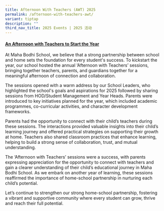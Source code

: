 ```yaml
---
title: Afternoon With Teachers (AWT) 2025
permalink: /afternoon-with-teachers-awt/
variant: tiptap
description: ""
third_nav_title: 2025 Events | 2025 活动
---
```

<h4><strong><u>An Afternoon with Teachers to Start the Year</u></strong></h4>
<p>At Maha Bodhi School, we believe that a strong partnership between school
and home sets the foundation for every student's success. To kickstart
the year, our school hosted the annual ‘Afternoon with Teachers’ sessions,
bringing together teachers, parents, and guardians together for a meaningful
afternoon of connection and collaboration.</p>
<p>The sessions opened with a warm address by our School Leaders, who highlighted
the school's goals and aspirations for 2025 followed by sharing sessions
from HOD/Student Management and Year Heads. Parents were introduced to
key initiatives planned for the year, which included academic programmes,
co-curricular activities, and character development frameworks.</p>
<p>Parents had the opportunity to connect with their child’s teachers during
these sessions. The interactions provided valuable insights into their
child’s learning journey and offered practical strategies on supporting
their growth at home. Teachers also shared classroom practices that enhance
learning, helping to build a strong sense of collaboration, trust, and
mutual understanding.</p>
<p>The ‘Afternoon with Teachers’ sessions were a success, with parents expressing
appreciation for the opportunity to connect with teachers and gain a clearer
understanding of their child’s educational journey in Maha Bodhi School.
As we embark on another year of learning, these sessions reaffirmed the
importance of home-school partnership in nurturing each child’s potential.</p>
<p>Let’s continue to strengthen our strong home-school partnership, fostering
a vibrant and supportive community where every student can grow, thrive
and reach their full potential.</p>
<p></p>